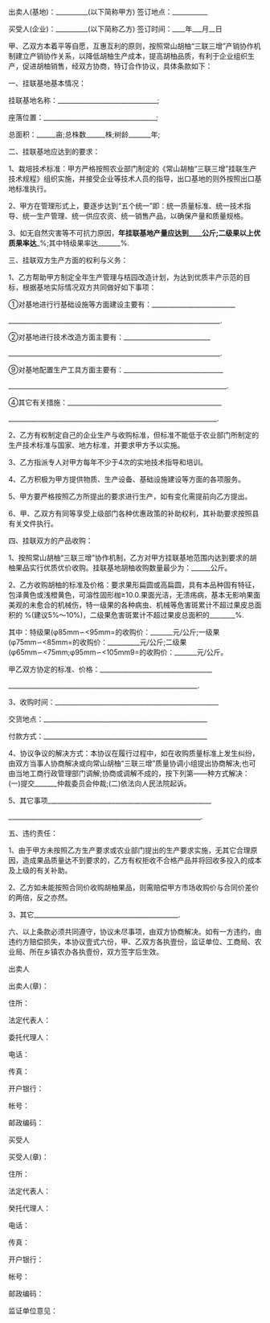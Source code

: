 
 


出卖人(基地)：__________(以下简称甲方) 签订地点：___________


买受人(企业)：__________(以下简称乙方) 签订时间：____年___月__日


甲、乙双方本着平等自愿，互惠互利的原则，按照常山胡柚“三联三增”产销协作机制建立产销协作关系，以降低胡柚生产成本，提高胡柚品质，有利于企业组织生产，促进胡柚销售，经双方协商，特订合作协议，具体条款如下：


一、挂联基地基本情况：


挂联基地名称：_______________________________;


座落位置：___________________________________;


总面积：______亩;总株数______株;树龄_______年;


二、挂联基地应达到的要求：


1、栽培技术标准：甲方严格按照农业部门制定的《常山胡柚“三联三增”挂联生产技术规程》组织实施，并接受企业等技术人员的指导，出口基地的则外按照出口基地标准执行。


2、甲方在管理形式上，要逐步达到“五个统一”即：统一质量标准、统一技术指导、统一生产管理、统一供应农资、统一销售产品，以确保产量和质量规格。


3、如无自然灾害等不可抗力原因，______年挂联基地产量应达到____公斤;二级果以上优质果率达_______%;其中特级果率达_______%.


三、挂联双方生产方面的权利与义务：


1、乙方帮助甲方制定全年生产管理与桔园改造计划，为达到优质丰产示范的目标，根据基地实际情况双方共同做好如下事项：


①对基地进行行基础设施等方面建设主要有：__________________________


__________________________________________________________________.


②对基地进行技术改造方面主要有：___________________________


__________________________________________________________________.


⑨对基地配置生产工具方面主要有：_______________________________


____________________________________________________________________.


④其它有关措施：________________________________________________


_________________________________________________________________.


2、乙方有权制定自己的企业生产与收购标准，但标准不能低于农业部门所制定的生产技术标准与国家、地方标准，并要求甲方予以实施。


3、乙方指派专人对甲方每年不少于4次的实地技术指导和培训。


4、乙方积极为甲方提供物质、生产设备、基础设施建设等方面的各项服务。


5、甲方要严格按照乙方所提出的要求进行生产，如有变化需提前向乙方提出。


6、甲、乙双方有同等享受上级部门各种优惠政策的补助权利，其补助要求按照县有关文件执行。


四、挂联双方的产品收购：


1、按照常山胡柚“三联三增”协作机制，乙方对甲方挂联基地范围内达到要求的胡柚果品实行优质优价收购。挂联基地胡柚收购数量最少为：______公斤。


2、乙方收购胡柚的标准及价格：要求果形扁圆或高扁圆，具有本品种固有特征，包泽黄色或浅橙黄色，可溶性固形枷≥10.0.果面光洁，无溃疡病，基本无影响果面美观的未愈合的机械伤，特一级果的各种病虫、机械等危害斑累计不超过果皮总面积的 %(建议5%～10%)，二级果危害斑累计不超过果皮总面积的________%.


其中：特级果(φ85mm∽&lt;95mm=的收购价：_______元/公斤;一级果(φ75mm∽&lt;85mm=的收购价：__________元/公斤;二级果(φ65mm∽&lt;75mm;φ95mm∽&lt;105mm9=的收购价：_______元/公斤。


甲乙双方协定的标准、价格：___________________________________


___________________________________________________________.


3、收购时间：___________________________________________________


交货地点：___________________________________________________


付款方式：___________________________________________________


4、协议争议的解决方式：本协议在履行过程中，如在收购质量标准上发生纠纷，由双方当事人协商解决或向常山胡柚“三联三增”质量协调小组提出协商解决;也可由当地工商行政管理部门调解;协商或调解不成的，按下列第——种方式解决：(一)提交_______仲裁委员会仲裁;(二)依法向人民法院起诉。


5、其它事项___________________________________________________


____________________________________________________________.


五、违约责任：


1、由于甲方未按照乙方生产要求或农业部门提出的生产要求实施，无其它合理原因，造成果品质量达不到要求的，乙方有权拒收不合格产品并将回收多投入的成本及上级的有关补助。


2、乙方如未能按照合同价收购胡柚果品，则需赔偿甲方市场收购价与合同价差价的两倍，反之亦然。


3、其它_____________________________________________.


六、以上条款必须共同遵守，协议未尽事项，由双方协商解决。如有一方违约，由违约方赔偿损失，本协议壹式六份，甲、乙双方各执壹份，监证单位、工商局、农业局、所在乡镇农办各执壹份，双方签字后生效。


出卖人


出卖人(章)：


住所：


法定代表人：


委托代理人：


电话：


传真：


开户银行：


帐号：


邮政编码：


买受人


买受人(章)：


住所：


法定代表人：


癸托代理人：


电话：


传真：


开户银行：


帐号：


邮政编码：


监证单位意见：
 


 

 
 
 
 
 
  


  
 

  


  


  
 
 
 
 


